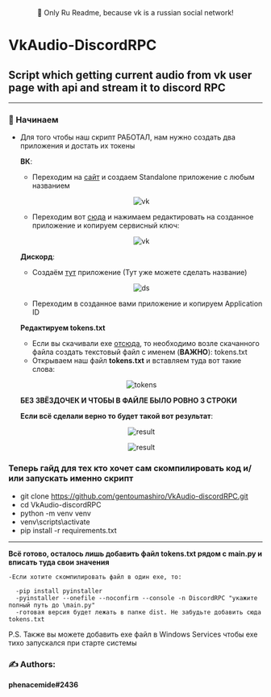 <div align="center"><a>🔴 Only Ru Readme, because vk is a russian social network!</a></div>

# VkAudio-DiscordRPC
## Script which getting current audio from vk user page with api and stream it to discord RPC

____
### 🏁 Начинаем

- Для того чтобы наш скрипт РАБОТАЛ, нам нужно создать два приложения и достать их токены

  **ВК**:

    - Переходим на [сайт](https://vk.com/editapp?act=create) и создаем Standalone приложение с любым названием
    <p align="center"><img src="https://cdn.discordapp.com/attachments/1042826853372674190/1047171950813925468/image.png" alt="vk"/></p>


    - Переходим вот [сюда](https://vk.com/apps?act=manage)  и нажимаем редактировать на созданное приложение и копируем сервисный ключ:
    <p align="center"><img src="https://cdn.discordapp.com/attachments/1042826853372674190/1047174360735154246/image.png" alt="vk"/></p>

  **Дискорд**:

    - Создаём [тут](https://discord.com/developers/applications/) приложение (Тут уже можете сделать название)
    <p align="center"><img src="https://cdn.discordapp.com/attachments/1042826853372674190/1047177303156854834/image.png" alt="ds"/></p>


    - Переходим в созданное вами приложение и копируем Application ID


  **Редактируем tokens.txt**

    - Если вы скачивали exe [отсюда](https://github.com/gentoumashiro/VkAudio-discordRPC/releases/download/release/DiscordRPC.exe), то необходимо возле скачанного файла создать текстовый файл с именем (**ВАЖНО**): tokens.txt 
    - Открываем наш файл **tokens.txt** и вставляем туда вот такие слова:
    <p align="center"><img src="https://cdn.discordapp.com/attachments/1042826853372674190/1047180071577858139/image.png" alt="tokens"/><p>

    **БЕЗ ЗВЁЗДОЧЕК И ЧТОБЫ В ФАЙЛЕ БЫЛО РОВНО 3 СТРОКИ**

  **Если всё сделали верно то будет такой вот результат**:
  <p align="center"><img src="https://cdn.discordapp.com/attachments/1042826853372674190/1047853889921224705/image.png" alt="result"/><p>    
  <p align="center"><img src="https://cdn.discordapp.com/attachments/1042826853372674190/1047853938721951835/image.png" alt="result"/><p>    
  

### Теперь гайд для тех кто хочет сам скомпилировать код и/или запускать именно скрипт

  - git clone https://github.com/gentoumashiro/VkAudio-discordRPC.git
  - cd VkAudio-discordRPC
  - python -m venv venv
  - venv\scripts\activate
  - pip install -r requirements.txt
  
____
**Всё готово, осталось лишь добавить файл tokens.txt рядом с main.py и вписать туда свои значения**

    -Если хотите скомпилировать файл в один exe, то:

      -pip install pyinstaller
      -pyinstaller --onefile --noconfirm --console -n DiscordRPC "укажите полный путь до \main.py"
      -готовая версия будет лежать в папке dist. Не забудьте добавить сюда tokens.txt

P.S. Также вы можете добавить exe файл в Windows Services чтобы exe тихо запускался при старте системы

### ✍️ Authors: 
**phenacemide#2436**
